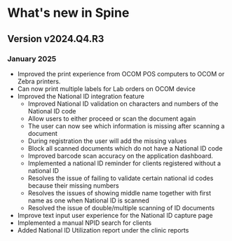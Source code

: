 # What's new in Spine

## Version v2024.Q4.R3

### January 2025

- Improved the print experience from OCOM POS computers to OCOM or Zebra printers.
- Can now print multiple labels for Lab orders on OCOM device
- Improved the National ID integration feature
    - Improved National ID validation on characters and numbers of the National ID code 
    - Allow users to either proceed or scan the document again
    - The user can now see which information is missing after scanning a document
    - During registration the user will add the missing values
    - Block all scanned documents which do not have a National ID code 
    - Improved barcode scan accuracy on the application dashboard. 
    - Implemented a national ID reminder for clients registered without a national ID
    - Resolves the issue of failing to validate certain national id codes because their missing numbers 
    - Resolves the issues of showing middle name together with first name as one when National ID is scanned
    - Resolved the issue of double/multiple scanning of ID documents
- Improve text input user experience for the National ID capture page 
- Implemented a manual NPID search for clients
- Added National ID Utilization report under the clinic reports